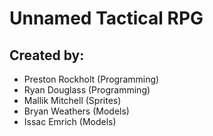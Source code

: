# Unnamed Tactical RPG
## Created by: 
- Preston Rockholt (Programming) 
- Ryan Douglass (Programming)
- Mallik Mitchell (Sprites)
- Bryan Weathers (Models)
- Issac Emrich (Models)
